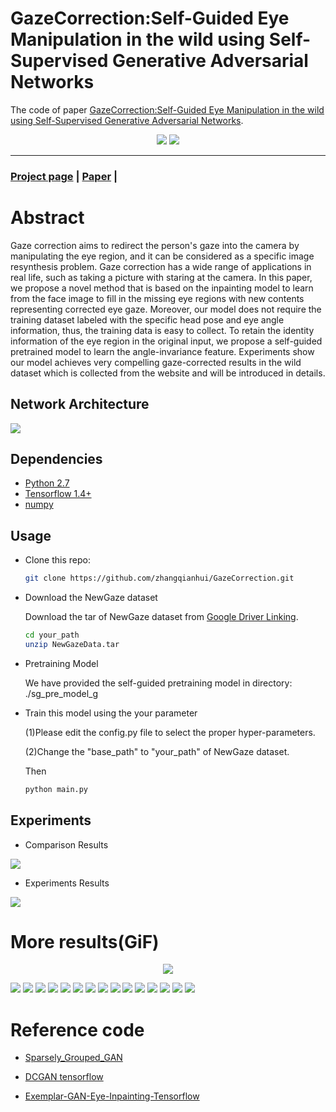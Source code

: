 # GazeCorrection:Self-Guided Eye Manipulation in the wild using Self-Supervised Generative Adversarial Networks
The code of paper [GazeCorrection:Self-Guided Eye Manipulation in the wild using Self-Supervised Generative Adversarial Networks](https://arxiv.org/abs/1906.00805). 

<center> 

![](img/1.jpg)
![](img/2.jpg)
  
</center>

--------------------------------------------

### [Project page](https://nips2019.wixsite.com/gazegan) | [Paper](https://arxiv.org/abs/1906.00805) | 

# Abstract
Gaze correction aims to redirect the person's gaze into the camera by manipulating the eye region, and
it can be considered as a specific image resynthesis problem. Gaze correction has a wide
range of applications in real life, such as taking a picture with staring at the camera.
In this paper, we propose a novel method that is based on the inpainting model to learn from
the face image to fill in the missing eye regions with new contents representing corrected eye gaze.
Moreover, our model does not require the training dataset labeled with
the specific head pose and eye angle information, thus, the training data is easy to collect.
To retain the identity information of the eye region in the original input,
we propose a self-guided pretrained model to learn the angle-invariance feature.
Experiments show our model achieves very compelling gaze-corrected results in the wild dataset which is collected
from the website and will be introduced in details. 

## Network Architecture

![](img/model.png)


## 

## Dependencies

* [Python 2.7](https://www.python.org/download/releases/2.7/)
* [Tensorflow 1.4+](https://github.com/tensorflow/tensorflow)
* [numpy](http://www.numpy.org/)

## Usage

- Clone this repo:
  ```bash
  git clone https://github.com/zhangqianhui/GazeCorrection.git
  ```
- Download the NewGaze dataset

  Download the tar of NewGaze dataset from [Google Driver Linking](https://drive.google.com/open?id=1lYzpKdShN68RJGxRF1JgXnW-ved0F-mJ).
  
  ```bash
  cd your_path
  unzip NewGazeData.tar
  ```

- Pretraining Model

  We have provided the self-guided pretraining model in directory: ./sg_pre_model_g

- Train this model using the your parameter

  (1)Please edit the config.py file to select the proper hyper-parameters.
  
  (2)Change the "base_path" to "your_path" of NewGaze dataset.
  
  Then
  
  ```bash
  python main.py 
  ```

## Experiments

- Comparison Results 

 ![](img/exp2.jpg)
 
- Experiments Results 

 ![](img/exp1.jpg)

# More results(GiF)

<p align="center">
  <img src='img/one.gif'>
</p>

![](img/one.gif)
![](img/two.gif)
![](img/three.gif)
![](img/four.gif)
![](img/five.gif)
![](img/six.gif)
![](img/seven.gif)
![](img/eight.gif)
![](img/nine.gif)
![](img/ten.gif)
![](img/11.gif)
![](img/12.gif)
![](img/13.gif)
![](img/14.gif)
![](img/15.gif)


# Reference code

- [Sparsely_Grouped_GAN](https://github.com/zhangqianhui/Sparsely-Grouped-GAN)

- [DCGAN tensorflow](https://github.com/carpedm20/DCGAN-tensorflow)

- [Exemplar-GAN-Eye-Inpainting-Tensorflow](https://github.com/zhangqianhui/Exemplar-GAN-Eye-Inpainting-Tensorflow.git)
